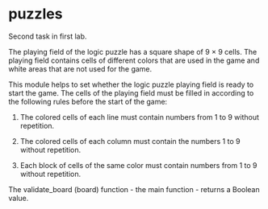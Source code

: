 # puzzles
Second task in first lab.

The playing field of the logic puzzle has a square shape of 9 × 9 cells. The playing field contains cells of different colors that are used in the game and white areas that are not used for the game.

This module helps to set whether the logic puzzle playing field is ready to start the game. The cells of the playing field must be filled in according to the following rules before the start of the game:

1. The colored cells of each line must contain numbers from 1 to 9 without repetition.

2. The colored cells of each column must contain the numbers 1 to 9 without repetition.

3. Each block of cells of the same color must contain numbers from 1 to 9 without repetition.

The validate_board (board) function - the main function - returns a Boolean value.